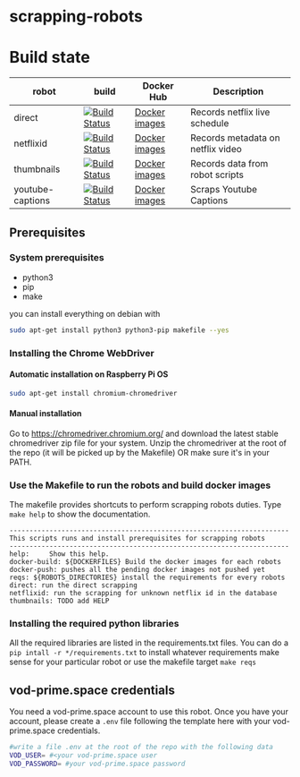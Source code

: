 # scrapping-robots

# Build state

| robot | build | Docker Hub | Description |
| ----- | ----- | ---------- | ----------  |
| direct | [![Build Status](https://travis-ci.com/stream-for-good/scrapping-robots.svg?branch=main)](https://travis-ci.com/stream-for-good/scrapping-robots) | [Docker images](https://hub.docker.com/r/stream4good/scrapping-robot-direct)| Records netflix live schedule |
| netflixid | [![Build Status](https://travis-ci.com/stream-for-good/scrapping-robots.svg?branch=main)](https://travis-ci.com/stream-for-good/scrapping-robots) | [Docker images](https://hub.docker.com/r/stream4good/scrapping-robot-netflixid)| Records metadata on netflix video |
| thumbnails | [![Build Status](https://travis-ci.com/stream-for-good/scrapping-robots.svg?branch=main)](https://travis-ci.com/stream-for-good/scrapping-robots) | [Docker images](https://hub.docker.com/r/stream4good/scrapping-robot-thumbnails)| Records data from robot scripts |
| youtube-captions | [![Build Status](https://travis-ci.com/stream-for-good/scrapping-robots.svg?branch=main)](https://travis-ci.com/stream-for-good/scrapping-robots) | [Docker images](https://hub.docker.com/r/stream4good/scrapping-robot-youtube-captions)| Scraps Youtube Captions |

## Prerequisites

### System prerequisites

* python3
* pip
* make

you can install everything on debian with

```bash
sudo apt-get install python3 python3-pip makefile --yes
```

### Installing the Chrome WebDriver

#### Automatic installation on Raspberry Pi OS

```bash
sudo apt-get install chromium-chromedriver
```

#### Manual installation

Go to https://chromedriver.chromium.org/ and download the latest stable chromedriver zip file for your system. Unzip the chromedriver at the root of the repo (it will be picked up by the Makefile) OR make sure it's in your PATH.


### Use the Makefile to run the robots and build docker images

The makefile provides shortcuts to perform scrapping robots duties. Type `make help` to show the documentation.

```
----------------------------------------------------------------------
This scripts runs and install prerequisites for scrapping robots
----------------------------------------------------------------------
help:     Show this help.
docker-build: ${DOCKERFILES} Build the docker images for each robots
docker-push: pushes all the pending docker images not pushed yet
reqs: ${ROBOTS_DIRECTORIES} install the requirements for every robots
direct: run the direct scrapping
netflixid: run the scrapping for unknown netflix id in the database
thumbnails: TODO add HELP
```

### Installing the required python libraries

All the required libraries are listed in the requirements.txt files.  You can do a `pip intall -r */requirements.txt` to install whatever requirements make sense for your particular robot or use the makefile target `make reqs`

## vod-prime.space credentials

You need a vod-prime.space account to use this robot. Once you have your account, please create a `.env` file following the template here with your vod-prime.space credentials.

```bash
#write a file .env at the root of the repo with the following data
VOD_USER= #<your vod-prime.space user
VOD_PASSWORD= #your vod-prime.space password
```

